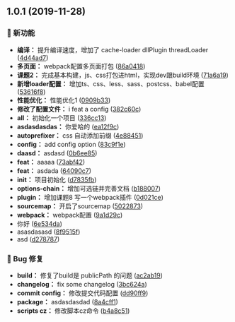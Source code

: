 ## 1.0.1 (2019-11-28)

### 🌟 新功能

* **编译：** 提升编译速度，增加了 cache-loader dllPlugin threadLoader ([4d44ad7](https://github.com/luoxue-victor/learn_webpack/commit/4d44ad7))
* **多页面：** webpack配置多页面打包 ([86a0418](https://github.com/luoxue-victor/learn_webpack/commit/86a0418))
* **课题2：** 完成基本构建，js、css打包进html，实现dev跟build环境 ([71a6a19](https://github.com/luoxue-victor/learn_webpack/commit/71a6a19))
* **新增loader配置：** 增加ts、css、less、sass、postcss、babel配置 ([53616f8](https://github.com/luoxue-victor/learn_webpack/commit/53616f8))
* **性能优化：** 性能优化1 ([0909b33](https://github.com/luoxue-victor/learn_webpack/commit/0909b33))
* **修改了配置文件：** i feat a config ([382c60c](https://github.com/luoxue-victor/learn_webpack/commit/382c60c))
* **all：** 初始化一个项目 ([336cc13](https://github.com/luoxue-victor/learn_webpack/commit/336cc13))
* **asdasdasdas：** 你爱哈的 ([ea12f9c](https://github.com/luoxue-victor/learn_webpack/commit/ea12f9c))
* **autoprefixer：** css 自动添加前缀 ([4e88451](https://github.com/luoxue-victor/learn_webpack/commit/4e88451))
* **config：** add config  option ([83c9f1e](https://github.com/luoxue-victor/learn_webpack/commit/83c9f1e))
* **daasd：** asdasd ([0b6ee85](https://github.com/luoxue-victor/learn_webpack/commit/0b6ee85))
* **feat：** aaaaa ([73abf42](https://github.com/luoxue-victor/learn_webpack/commit/73abf42))
* **feat：** asdada ([64090c7](https://github.com/luoxue-victor/learn_webpack/commit/64090c7))
* **init：** 项目初始化 ([d7835fb](https://github.com/luoxue-victor/learn_webpack/commit/d7835fb))
* **options-chain：** 增加可选链并完善文档 ([b188007](https://github.com/luoxue-victor/learn_webpack/commit/b188007))
* **plugin：** 增加课题8 写一个webpack插件 ([0d021ce](https://github.com/luoxue-victor/learn_webpack/commit/0d021ce))
* **sourcemap：** 开启了sourcemap ([5022873](https://github.com/luoxue-victor/learn_webpack/commit/5022873))
* **webpack：** webpack配置 ([9a1d29c](https://github.com/luoxue-victor/learn_webpack/commit/9a1d29c))
* 你好 ([6e534da](https://github.com/luoxue-victor/learn_webpack/commit/6e534da))
* asasdasasd ([8f9515f](https://github.com/luoxue-victor/learn_webpack/commit/8f9515f))
* asd ([d278787](https://github.com/luoxue-victor/learn_webpack/commit/d278787))


### 🐛 Bug 修复

* **build：** 修复了build是 publicPath 的问题 ([ac2ab19](https://github.com/luoxue-victor/learn_webpack/commit/ac2ab19))
* **changelog：** fix some changelog ([3bc624a](https://github.com/luoxue-victor/learn_webpack/commit/3bc624a))
* **commit config：** 修改提交代码配置 ([dd90ff9](https://github.com/luoxue-victor/learn_webpack/commit/dd90ff9))
* **package：** asdasdasdad ([8a4cff1](https://github.com/luoxue-victor/learn_webpack/commit/8a4cff1))
* **scripts cz：** 修改脚本cz命令 ([b4a8c51](https://github.com/luoxue-victor/learn_webpack/commit/b4a8c51))



